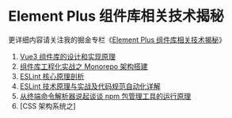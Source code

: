 # Element Plus 组件库相关技术揭秘

更详细内容请关注我的掘金专栏《[Element Plus 组件库相关技术揭秘](https://juejin.cn/column/7140176895999475725)》

1. [Vue3 组件库的设计和实现原理](https://juejin.cn/post/7146183222425518093)
2. [组件库工程化实战之 Monorepo 架构搭建](https://juejin.cn/post/7143196940992413709)
3. [ESLint 核心原理剖析](https://juejin.cn/post/7153659360177029150)
4. [ESLint 技术原理与实战及代码规范自动化详解](https://juejin.cn/post/7157743898939359262)
5. [从终端命令解析器说起谈谈 npm 包管理工具的运行原理](https://juejin.cn/post/7161063570594070559)
6. [CSS 架构系统之]
